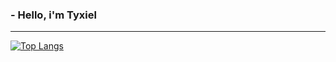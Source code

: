 ### - Hello, i'm Tyxiel
<hr style="border: none; height: 1px;">

[![Top Langs](https://github-readme-stats.vercel.app/api/top-langs/?username=Tyxiel&theme=omni&layout=donut-vertical)](https://github.com/anuraghazra/github-readme-stats)
